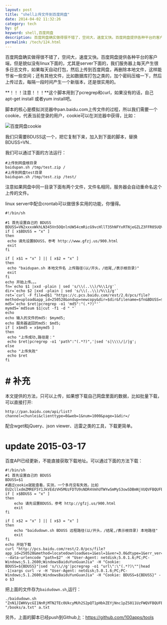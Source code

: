 ```yaml
---
layout: post
title: "shell上传文件到百度网盘"
date: 2014-04-02 11:32:26
category: tech
by: gf
keyword: shell,百度网盘
description: 百度网盘确实做得很不错了，空间大，速度又快。百度网盘提供各种平台的客户端，但是貌似没有linux下面的，尤其是server下面的，我们服务器上每天产生很多日志文件，如果每天自动打包，然
permalink: /tech/124.html
---
```

百度网盘确实做得很不错了，空间大，速度又快。百度网盘提供各种平台的客户端，但是貌似没有linux下面的，尤其是server下面的，我们服务器上每天产生很多日志文件，如果每天自动打包，然后上传到百度网盘，再删除本地文件，这样能节省一些空间；还有其他文件，比如数据库打包之类的，加个密码压缩一下，然后上传过去，每隔一段时间产生一个新版本，还是很实用的。

**！！！注意！！！**这个脚本用到了pcregrep和curl，如果没有的话，自己apt-get install 或者yum install吧。

脚本的核心是模拟浏览器中pan.baidu.com上传文件的过程，所以我们需要一个cookie，代表当前登录的用户，cookie可以在浏览器中获得，比如：

![百度网盘cookie][cookie]

我们只需要BDUSS这一个，把它复制下来，加入到下面的脚本，替换BDUSS=VN..

我们可以通过下面的方法运行：

    #上传到网盘根目录
    baidupan.sh /tmp/test.zip /
    #上传到网盘test目录
    baidupan.sh /tmp/test.zip /test/

注意如果网盘中同一目录下面有两个文件，文件名相同，服务器会自动重命名这个上传的文件。

linux server中配合crontab可以做很多实用的功能，你懂得。

    #!/bin/sh
    
    #1 首先设置自己的 BDUSS
    BDUSS=VN2xxxxWkhLN345Vn5OQnlnUW54cmRicG9vcHllT35hNFYxRTNjeGZLZ3FFR05UQVFBQUFBJCQAAAAAAAAAAAEAAACWZN5DsrzCs8u5Ymx1ZTJkaWUAAAAAAAAAAAAAAAAAAAAAAAAAAAAAAAAAAAAAAAAAAAAAAAAAAAAAAAAAAAAAAAAAACqDO1MqgztTT
    if [ x$BDUSS = "x" ]
    then
     echo 请先设置BDUSS，参考 http://www.gfzj.us/900.html
     exit
    fi
    
    if [ x$1 = "x" ] || [ x$2 = "x" ]
    then
     echo "baidupan.sh 本地文件名 上传路径(以/开头，/结尾,/表示根目录)"
     exit
    fi
    echo 开始上传。。。
    fn=`echo $1 |xxd -plain | sed 's/\\(..\\)/%\\1/g'`
    dir=`echo $2 |xxd -plain | sed 's/\\(..\\)/%\\1/g'`
    ret=`curl -F file=@$1 "https://c.pcs.baidu.com/rest/2.0/pcs/file?method=upload&app_id=250528&ondup=newcopy&dir=$dir&filename=$fn&BDUSS=$BDUSS"`
    md5=`echo $ret|pcregrep -o1 'md5":"(.*?)"'`
    mymd5=`md5sum $1|cut -f1 -d " "`
    echo
    echo 输入的文件的md5: $mymd5;
    echo 服务器返回的md5: $md5;
    if [ x$md5 = x$mymd5 ] 
    then
     echo "上传成功,路径是："
     echo $ret|pcregrep -o1 'path":"(.*?)",'|sed 's|\\\\/|/|g';
    else
     echo "上传失败"
     echo $ret
    fi

#  # 补充 ##

本文提供的方法，只可以上传，如果想下载自己网盘里面的数据，比如批量下载，可以直接打开:

    http://pan.baidu.com/api/list?channel=chunlei&clienttype=0&web=1&num=1000&page=1&dir=/

配合wget和jQuery、json viewer、迅雷之类的工具，下载更简单。

#  update 2015-03-17

百度API已经更新，不能直接获取下载地址。可以通过下面的方法下载：

    #!/bin/sh
    #1 首先设置自己的 BDUSS
    BDUSS=$1
    #通过cookie就能查看，实测，一个多月没有失效。比如 EU2cllxdmZMREF5Y1JkVEdzVH5MUzFDTU9sNDR4VmhUTWYwSmMyS3owSDBmNjVUQVFBQUFBJCQAAAAAAAAAAAEAAADLhOcAwfW547flAAAAAAAAAAAAAAAAAAAAAAAAAAAAAAAAAAAAAAAAAAAAAAAAAAAAAAAAAAAAAAAAAAAAAAAAAAAAAPTyhlP08oZTZ
    if [ x$BDUSS = "x" ]
    then
        echo 请先设置BDUSS，参考 http://gfzj.us/900.html
        exit
    fi

    if [ x$2 = "x" ] || [ x$3 = "x" ]
    then
        echo "baidudown.sh BDUSS 远程路径(以/开头，/结尾,/表示根目录) 本地路径"
        exit
    fi
    echo 开始下载
    curl "http://pcs.baidu.com/rest/2.0/pcs/file?app_id=250528&method=locatedownload&es=1&esl=1&ver=3.0&dtype=1&err_ver=1.0" --data-urlencode "path=$2" -H "User-Agent: netdisk;5.0.1.6;PC;PC-Windows;5.1.2600;WindowsBaiduYunGuanJia" -H "Cookie: BDUSS=${BDUSS}"|sed 's/\\//g'|pcregrep -o1 "url\":\"(.*?)\""|head -1|xargs curl -v -H "User-Agent: netdisk;5.0.1.6;PC;PC-Windows;5.1.2600;WindowsBaiduYunGuanJia" -H "Cookie: BDUSS=${BDUSS}" -o $3

把上面的文件存为`baidudown.sh`,运行：

    ./baidudown.sh "ZnN1JIWHVycGI1NnRjMTN2TEc0UkcyMUh2S2pQT1pHbkZEYjNnc1pZS011UzFWQVFBQUFBJCQAAAAAAAAAAAEAAADLhOcAwfAAAAAAAAAAAAAAAAAAAAAAAAAAAAAAAAAAAAAAAAAAAAAAAAAAAAAAAAAAAAAAAAAAAAAAAAAAAAAAAAIwsBlWMLAZVQ2" "/books/a.txt" a.txt

另外，上面的脚本已经push到Github上：<https://github.com/100apps/tools>

[cookie]: http://www.gfzj.us/gfzjus_blog/tech/2014-10-22/378debc7546e4a853198948e03ec5e56.jpg
